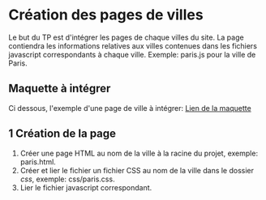 # Création des pages de villes

Le but du TP est d'intégrer les pages de chaque villes du site.
La page contiendra les informations relatives aux villes contenues dans les fichiers javascript correspondants à chaque ville.
Exemple: paris.js pour la ville de Paris.

## Maquette à intégrer

Ci dessous, l'exemple d'une page de ville à intégrer:
[Lien de la maquette](https://invis.io/GNZVQWQY59T#/446681095_City)

## 1 Création de la page

1. Créer une page HTML au nom de la ville à la racine du projet, exemple: paris.html.
2. Créer et lier le fichier un fichier CSS au nom de la ville dans le dossier _css_, exemple: css/paris.css.
3. Lier le fichier javascript correspondant.
